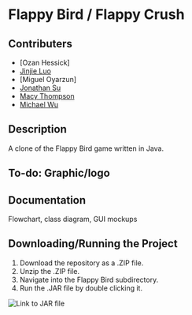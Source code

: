 # Flappy Bird / Flappy Crush
## Contributers
+ [Ozan Hessick]
+ [Jinjie Luo](https://github.com/Sensxy)
+ [Miguel Oyarzun]
+ [Jonathan Su](https://github.com/9661328)
+ [Macy Thompson](https://github.com/macythompson)
+ [Michael Wu](https://github.com/michaelxcw)

## Description

A clone of the Flappy Bird game written in Java.

## To-do: Graphic/logo

## Documentation

Flowchart, class diagram, GUI mockups

## Downloading/Running the Project

1. Download the repository as a .ZIP file.
2. Unzip the .ZIP file.
3. Navigate into the Flappy Bird subdirectory.
4. Run the .JAR file by double clicking it.

![Link to JAR file]()
